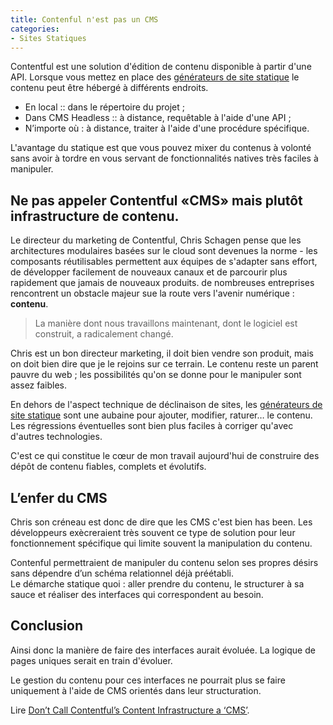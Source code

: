 ```yaml
---
title: Contenful n'est pas un CMS
categories:
- Sites Statiques
---
```


Contentful est une solution d'édition de contenu disponible à partir d'une API. Lorsque vous mettez en place des [générateurs de site statique](/generateur-site-statique/) le contenu peut être hébergé à différents endroits.

 * En local :: dans le répertoire du projet ;
 * Dans CMS Headless :: à distance, requêtable à l'aide d'une API ;
 * N’importe où : à distance, traiter à l'aide d'une procédure spécifique.

L'avantage du statique est que vous pouvez mixer du contenus à volonté sans avoir à tordre en vous servant de fonctionnalités natives très faciles à manipuler.

## Ne pas appeler Contentful «CMS» mais plutôt infrastructure de contenu.

Le directeur du marketing de Contentful, Chris Schagen pense que les architectures modulaires basées sur le cloud sont devenues la norme - les composants réutilisables permettent aux équipes de s'adapter sans effort, de développer facilement de nouveaux canaux et de parcourir plus rapidement que jamais de nouveaux produits. de nombreuses entreprises rencontrent un obstacle majeur sue la route vers l'avenir numérique : **contenu**.

> La manière dont nous travaillons maintenant, dont le logiciel est construit, a radicalement changé.

Chris est un bon directeur marketing, il doit bien vendre son produit, mais on doit bien dire que je le rejoins sur ce terrain. Le contenu reste un parent pauvre du web ; les possibilités qu'on se donne pour le manipuler sont assez faibles.

En dehors de l'aspect technique de déclinaison de sites, les [générateurs de site statique](/generateur-site-statique/) sont une aubaine pour ajouter, modifier, raturer… le contenu. Les régressions éventuelles sont bien plus faciles à corriger qu'avec d'autres technologies.

C'est ce qui constitue le cœur de mon travail aujourd'hui de construire des dépôt de contenu fiables, complets et évolutifs.

## L’enfer du CMS

Chris son créneau est donc de dire que les CMS c'est bien has been. Les développeurs exècreraient très souvent ce type de solution pour leur fonctionnement spécifique qui limite souvent la manipulation du contenu.

Contenful permettraient de manipuler du contenu selon ses propres désirs sans dépendre d’un schéma relationnel déjà préétabli.  
Le démarche statique quoi : aller prendre du contenu, le structurer à sa sauce et réaliser des interfaces qui correspondent au besoin.

## Conclusion

Ainsi donc la manière de faire des interfaces aurait évoluée. La logique de pages uniques serait en train d'évoluer.

Le gestion du contenu pour ces interfaces ne pourrait plus se faire uniquement à l'aide de CMS orientés dans leur structuration.


Lire [Don’t Call Contentful’s Content Infrastructure a ‘CMS’](https://thenewstack.io/dont-call-contentfuls-content-infrastructure-cms/).
